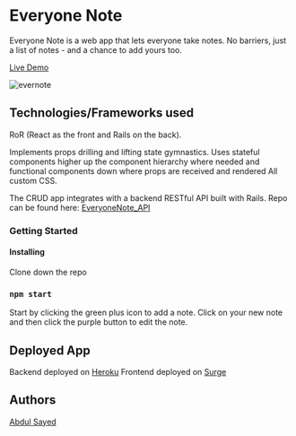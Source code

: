# Everyone Note

Everyone Note is a web app that lets everyone take notes. No barriers, just a list of notes - and a chance to add yours too.

[Live Demo](https://everyonenote.surge.sh/)

<img src="https://i.ibb.co/fFZcsKb/evernote.png" alt="evernote" border="0">

## Technologies/Frameworks used

RoR (React as the front and Rails on the back).

Implements props drilling and lifting state gymnastics. Uses stateful components higher up the component hierarchy where needed and functional components down where props are received and rendered All custom CSS.

The CRUD app integrates with a backend RESTful API built with Rails. Repo can be found here: [EveryoneNote_API](https://github.com/Abdul-Sayed/EveryoneNote_API)

### Getting Started

#### Installing

Clone down the repo

### `npm start`

Start by clicking the green plus icon to add a note. Click on your new note and then click the purple button to edit the note.

## Deployed App

Backend deployed on [Heroku](heroku.com)
Frontend deployed on [Surge](https://everyonenote.surge.sh/)

## Authors

[Abdul Sayed](https://www.linkedin.com/in/abdul-sayed-engr/)
